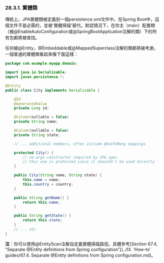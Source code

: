 ### 28.3.1. 實體類

傳統上，JPA實體類被定義到一個persistence.xml文件中。在Spring Boot中，這個文件不是必需的，並被'實體掃描'替代。默認情況下，在你主（main）配置類（被@EnableAutoConfiguration或@SpringBootApplication注解的類）下的所有包都將被查找。

任何被@Entity，@Embeddable或@MappedSuperclass注解的類都將被考慮。一個普通的實體類看起來像下面這樣：
```java
package com.example.myapp.domain;

import java.io.Serializable;
import javax.persistence.*;

@Entity
public class City implements Serializable {

    @Id
    @GeneratedValue
    private Long id;

    @Column(nullable = false)
    private String name;

    @Column(nullable = false)
    private String state;

    // ... additional members, often include @OneToMany mappings

    protected City() {
        // no-args constructor required by JPA spec
        // this one is protected since it shouldn't be used directly
    }

    public City(String name, String state) {
        this.name = name;
        this.country = country;
    }

    public String getName() {
        return this.name;
    }

    public String getState() {
        return this.state;
    }
    // ... etc
}
```
**注**：你可以使用@EntityScan注解自定義實體掃描路徑。具體參考[Section 67.4, “Separate @Entity definitions from Spring configuration”](../IX. ‘How-to’ guides/67.4. Separate @Entity definitions from Spring configuration.md)。
